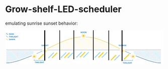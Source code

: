 # Grow-shelf-LED-scheduler
emulating sunrise sunset behavior:

![alt text](https://raw.githubusercontent.com/bb2k16/Grow-shelf-LED-scheduler/master/sunrise3.png)
